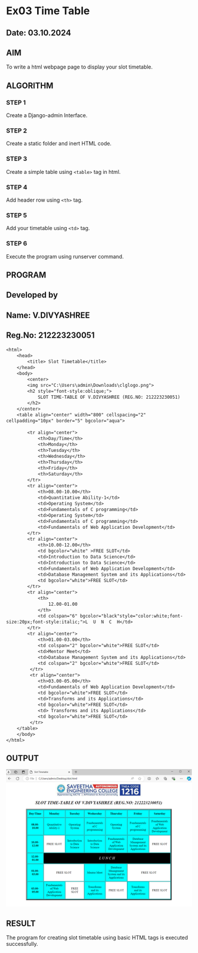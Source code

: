 # Ex03 Time Table
## Date: 03.10.2024

## AIM
To write a html webpage page to display your slot timetable.

## ALGORITHM
### STEP 1
Create a Django-admin Interface.

### STEP 2
Create a static folder and inert HTML code.

### STEP 3
Create a simple table using ```<table>``` tag in html.

### STEP 4
Add header row using ```<th>``` tag.

### STEP 5
Add your timetable using ```<td>``` tag.

### STEP 6
Execute the program using runserver command.

## PROGRAM
## Developed by 
## Name: V.DIVYASHREE
## Reg.No: 212223230051
```
<html>
    <head>
        <title> Slot Timetable</title>
    </head>
    <body>
        <center>
        <img src="C:\Users\admin\Downloads\clglogo.png">
        <h2 style="font-style:oblique;">
            SLOT TIME-TABLE OF V.DIVYASHREE (REG.NO: 212223230051)
        </h2>
    </center>
    <table align="center" width="800" cellspacing="2" cellpadding="10px" border="5" bgcolor="aqua">

        <tr align="center">
            <th>Day/Time</th>
            <th>Monday</th>
            <th>Tuesday</th>
            <th>Wednesday</th>
            <th>Thursday</th>
            <th>Friday</th>
            <th>Saturday</th>
        </tr>
        <tr align="center">
            <th>08.00-10.00</th>
            <td>Quantitative Ability-1</td>
            <td>Operating System</td>
            <td>Fundamentals of C programming</td>
            <td>Operating System</td>
            <td>Fundamentals of C programming</td>
            <td>Fundamentals of Web Application Development</td>
        </tr>
        <tr align="center">
            <th>10.00-12.00</th>
            <td bgcolor="white" >FREE SLOT</td>
            <td>Introduction to Data Science</td>
            <td>Introduction to Data Science</td>
            <td>Fundamentals of Web Application Development</td>
            <td>Database Management System and its Applications</td>
            <td bgcolor="white">FREE SLOT</td>
        </tr>
        <tr align="center">
            <th>
                12.00-01.00
            </th>
            <td colspan="6" bgcolor="black"style="color:white;font-size:20px;font-style:italic;">L  U  N  C  H</td>
        </tr>
        <tr align="center">
            <th>01.00-03.00</th> 
            <td colspan="2" bgcolor="white">FREE SLOT</td>  
            <td>Mentor Meet</td> 
            <td>Database Management System and its Applications</td>   
            <td colspan="2" bgcolor="white">FREE SLOT</td>
         </tr>
         <tr align="center">
            <th>03.00-05.00</th>
            <td>Fundamentals of Web Application Development</td>
            <td bgcolor="white">FREE SLOT</td>
            <td>Transforms and its Applications</td>
            <td bgcolor="white">FREE SLOT</td>
            <td> Transforms and its Applications</td>
            <td bgcolor="white">FREE SLOT</td>
         </tr>
    </table>
    </body>
</html>
```


## OUTPUT
![alt text](image.png)



## RESULT
The program for creating slot timetable using basic HTML tags is executed successfully.
